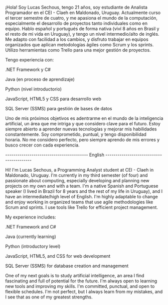 ¡Hola! Soy Lucas Sechous, tengo 21 años, soy estudiante de Analista Programador en el CEI - Claeh en Maldonado, Uruguay. Actualmente curso el tercer semestre de cuatro, y me apasiona el mundo de la computación, especialmente el desarrollo de proyectos tanto individuales como en equipo.
Hablo español y portugués de forma nativa (viví 8 años en Brasil y el resto de mi vida en Uruguay), y tengo un nivel intermedio/alto de inglés. Me adapto con facilidad a los cambios, y disfruto trabajar en equipos organizados que aplican metodologías ágiles como Scrum y los sprints. Utilizo herramientas como Trello para una mejor gestión de proyectos.

Tengo experiencia con:

  .NET Framework y C#
  
  Java (en proceso de aprendizaje)
  
  Python (nivel introductorio)
  
  JavaScript, HTML5 y CSS para desarrollo web
  
  SQL Server (SSMS) para gestión de bases de datos

Uno de mis próximos objetivos es adentrarme en el mundo de la inteligencia artificial, un área que me intriga y que considero clave para el futuro. Estoy siempre abierto a aprender nuevas tecnologías y mejorar mis habilidades constantemente.
Soy comprometido, puntual, y tengo disponibilidad horaria. No me considero perfecto, pero siempre aprendo de mis errores y busco crecer con cada experiencia.

----------------------------------------- English -----------------------------------------

Hi! I'm Lucas Sechous, a Programming Analyst student at CEI - Claeh in Maldonado, Uruguay. I'm currently in my third semester (of four) and passionate about computing, especially developing and planning new projects on my own and with a team.
I'm a native Spanish and Portuguese speaker (I lived in Brazil for 8 years and the rest of my life in Uruguay), and I have an intermediate/high level of English. I'm highly adaptable to change and enjoy working in organized teams that use agile methodologies like Scrum and sprints. I use tools like Trello for efficient project management.

My experience includes:

  .NET Framework and C#
  
  Java (currently learning)
  
  Python (introductory level)
  
  JavaScript, HTML5, and CSS for web development
  
  SQL Server (SSMS) for database creation and management

One of my next goals is to study artificial intelligence, an area I find fascinating and full of potential for the future. I'm always open to learning new tools and improving my skills.
I'm committed, punctual, and open to flexible schedules. I'm not perfect, but I always learn from my mistakes, and I see that as one of my greatest strengths.
